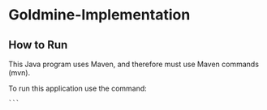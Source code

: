 # Goldmine-Implementation

## How to Run
This Java program uses Maven, and therefore must use Maven commands (mvn).

To run this application use the command:
````mvn exec:java
```
